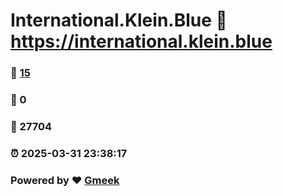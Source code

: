 # International.Klein.Blue :link: https://international.klein.blue 
### :page_facing_up: [15](https://international.klein.blue/tag.html) 
### :speech_balloon: 0 
### :hibiscus: 27704 
### :alarm_clock: 2025-03-31 23:38:17 
### Powered by :heart: [Gmeek](https://github.com/Meekdai/Gmeek)

